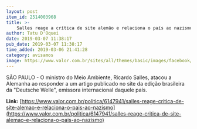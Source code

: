 ```yaml
---
layout: post
item_id: 2514003968
title: >-
    Salles reage a crítica de site alemão e relaciona o país ao nazismo
author: Tatu D'Oquei
date: 2019-03-07 11:38:17
pub_date: 2019-03-07 11:38:17
time_added: 2019-03-06 21:41:28
category: avisamos
image: https://www.valor.com.br/sites/all/themes/basic/images/facebook/valor-big.jpg
---
```


SÃO PAULO - O ministro do Meio Ambiente, Ricardo Salles, atacou a Alemanha ao responder a um artigo publicado no site da edição brasileira da "Deutsche Welle", emissora internacional daquele país.

**Link:** [https://www.valor.com.br/politica/6147941/salles-reage-critica-de-site-alemao-e-relaciona-o-pais-ao-nazismo](https://www.valor.com.br/politica/6147941/salles-reage-critica-de-site-alemao-e-relaciona-o-pais-ao-nazismo)

